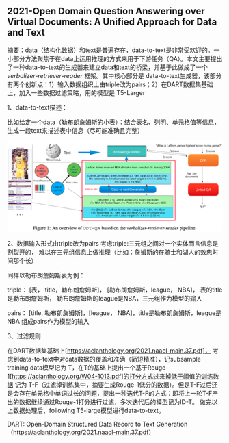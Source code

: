 ## 2021-Open Domain Question Answering over Virtual Documents: A Unified Approach for Data and Text

摘要：data（结构化数据）和text是普遍存在，data-to-text是非常受欢迎的。一小部分方法聚焦于在data上运用推理的方式来用于下游任务（QA）。本文主要提出了一种data-to-text的生成器来建立data和text的桥梁，并基于此做成了一个*verbalizer-retriever-reader* 框架。其中核心部分是 data-to-text生成器，该部分有两个创新点：1）输入数据组织上由triple改为pairs；2）在DART数据集基础上，加入一些数据过滤策略，用的模型是 T5-Larger



1、data-to-text描述：

比如给定一个data（勒布朗詹姆斯的小表）：结合表名、列明、单元格值等信息，生成一段text来描述表中信息（尽可能准确且完整） 

<img src="./pic/40906039b311b0b337c90e33a0d46486.png" style="zoom:100%;" align="mid"/>



2、数据输入形式由triple改为pairs
考虑triple:三元组之间对一个实体而言信息是割裂开的， 难以在三元组信息上做推理（比如：詹姆斯的在骑士和湖人的效忠时间那个长）

同样以勒布朗詹姆斯表为例： 

triple： [表， title，勒布朗詹姆斯]， [勒布朗詹姆斯，league， NBA]， 表的title是勒布朗詹姆斯， 勒布朗詹姆斯的league是NBA，三元组作为模型的输入

pairs： [title, 勒布朗詹姆斯]，[league， NBA]，title是勒布朗詹姆斯，league是NBA 组成pairs作为模型的输入


3、过滤规则

在DART数据集基础上[https://aclanthology.org/2021.naacl-main.37.pdf]， 考虑到data-to-text中对data数据的覆盖和准确（简短精准），记subsample training data模型记为 T，在T的基础上提出一个基于Rouge-1[https://aclanthology.org/W04-1013.pdf]的打分方式过来掉低于阈值的训练数据 记为 T-F（过滤掉训练集中，摘要生成Rouge-1低分的数据）。但是T-F过后还是会存在单元格中单词过长的问题，提出一种迭代T-F的方式：即将上一轮T-F产出的数据继续通过Rouge-1打分进行过滤，多次迭代后的模型记为ID-T。 做完以上数据处理后，following T5-large模型进行data-to-text。



DART: Open-Domain Structured Data Record to Text Generation （https://aclanthology.org/2021.naacl-main.37.pdf）


